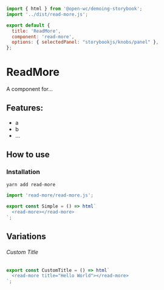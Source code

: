```js script
import { html } from '@open-wc/demoing-storybook';
import '../dist/read-more.js';

export default {
  title: 'ReadMore',
  component: 'read-more',
  options: { selectedPanel: "storybookjs/knobs/panel" },
};
```

# ReadMore

A component for...

## Features:

- a
- b
- ...

## How to use

### Installation

```bash
yarn add read-more
```

```js
import 'read-more/read-more.js';
```

```js preview-story
export const Simple = () => html`
  <read-more></read-more>
`;
```

## Variations

###### Custom Title

```js preview-story
export const CustomTitle = () => html`
  <read-more title="Hello World"></read-more>
`;
```
